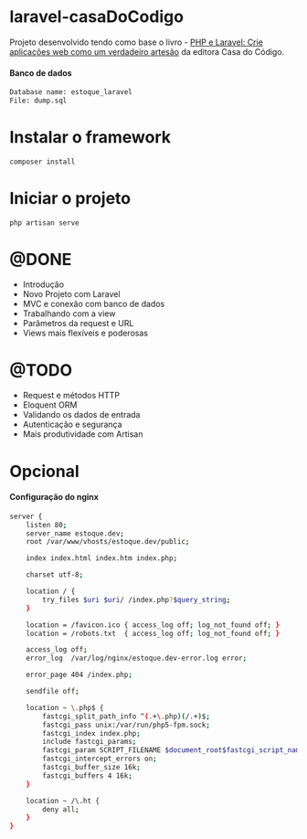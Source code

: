 # laravel-casaDoCodigo
Projeto desenvolvido tendo como base o livro - [PHP e Laravel: Crie aplicações web como um verdadeiro artesão](www.casadocodigo.com.br/products/livro-laravel-php) da editora Casa do Código.

#### Banco de dados
```sh
Database name: estoque_laravel
File: dump.sql
```

# Instalar o framework
```sh
composer install
```
# Iniciar o projeto
```sh
php artisan serve
```
# @DONE
* Introdução
* Novo Projeto com Laravel
* MVC e conexão com banco de dados
* Trabalhando com a view
* Parâmetros da request e URL
* Views mais flexíveis e poderosas

# @TODO
* Request e métodos HTTP
* Eloquent ORM
* Validando os dados de entrada
* Autenticação e segurança
* Mais produtividade com Artisan

# Opcional
#### Configuração do nginx
```sh
server {
    listen 80;
    server_name estoque.dev;
    root /var/www/vhosts/estoque.dev/public;

    index index.html index.htm index.php;

    charset utf-8;

    location / {
        try_files $uri $uri/ /index.php?$query_string;
    }

    location = /favicon.ico { access_log off; log_not_found off; }
    location = /robots.txt  { access_log off; log_not_found off; }

    access_log off;
    error_log  /var/log/nginx/estoque.dev-error.log error;

    error_page 404 /index.php;

    sendfile off;

    location ~ \.php$ {
        fastcgi_split_path_info ^(.+\.php)(/.+)$;
        fastcgi_pass unix:/var/run/php5-fpm.sock;
        fastcgi_index index.php;
        include fastcgi_params;
        fastcgi_param SCRIPT_FILENAME $document_root$fastcgi_script_name;
        fastcgi_intercept_errors on;
        fastcgi_buffer_size 16k;
        fastcgi_buffers 4 16k;
    }

    location ~ /\.ht {
        deny all;
    }
}
```